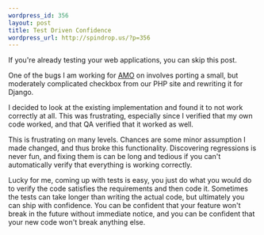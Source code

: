 ```yaml
--- 
wordpress_id: 356
layout: post
title: Test Driven Confidence
wordpress_url: http://spindrop.us/?p=356
---
```

[a]: https://addons.mozilla.org/

If you're already testing your web applications, you can skip this post.

One of the bugs I am working for [AMO][a] on involves porting a small, but moderately complicated checkbox from our PHP site and rewriting it for Django.

I decided to look at the existing implementation and found it to not work correctly at all.  This was frustrating, especially since I verified that my own code worked, and that QA verified that it worked as well.

This is frustrating on many levels.  Chances are some minor assumption I made changed, and thus broke this functionality.  Discovering regressions is never fun, and fixing them is can be long and tedious if you can't automatically verify that everything is working correctly.

Lucky for me, coming up with tests is easy, you just do what you would do to verify the code satisfies the requirements and then code it.  Sometimes the tests can take longer than writing the actual code, but ultimately you can ship with confidence.  You can be confident that your feature won't break in the future without immediate notice, and you can be confident that your new code won't break anything else.
